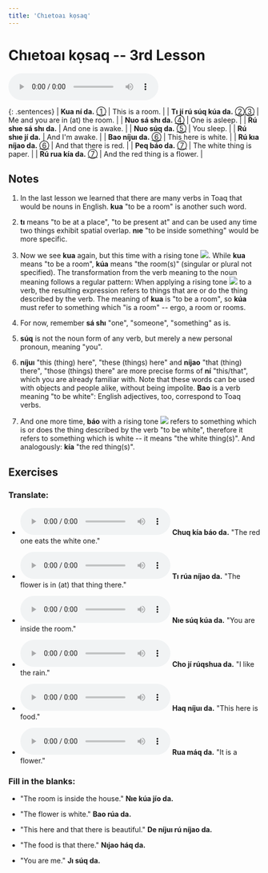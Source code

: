 ```yaml
---
title: 'Chıetoaı kọsaq'
---
```

# **Chıetoaı kọsaq** -- 3rd Lesson

<audio id="mainaudio" controls src="lesson.mp3"></audio>

{: .sentences}
| **Kua ní da.**           [①](#fn-1)           | This is a room.                  |
| **Tı jí rú súq kúa da.** [②](#fn-2)[③](#fn-3) | Me and you are in (at) the room. |
| **Nuo sá shı da.**       [④](#fn-4)           | One is asleep.                   |
| **Rú shıe sá shı da.**                        | And one is awake.                |
| **Nuo súq da.**          [⑤](#fn-5)           | You sleep.                       |
| **Rú shıe jí da.**                            | And I'm awake.                   |
| **Bao níjuı da.**        [⑥](#fn-6)           | This here is white.              |
| **Rú kıa níjao da.**     [⑥](#fn-6)           | And that there is red.           |
| **Peq báo da.**          [⑦](#fn-7)           | The white thing is paper.        |
| **Rú rua kía da.**       [⑦](#fn-7)           | And the red thing is a flower.   |

## Notes

1. <a name="fn-1" /> In the last lesson we learned that there are many verbs in Toaq that would be nouns in English. **kua** "to be a room" is another such word.

2. <a name="fn-2" /> **tı** means "to be at a place", "to be present at" and can be used any time two things exhibit spatial overlap.  **nıe** "to be inside something" would be more specific.

3. <a name="fn-3" /> Now we see **kua** again, but this time with a rising tone ![](../tones/d2.png). While **kua** means "to be a room", **kúa** means "the room(s)" (singular or plural not specified). The transformation from the verb meaning to the noun meaning follows a regular pattern: When applying a rising tone ![](../tones/d2.png) to a verb, the resulting expression refers to things that are or do the thing described by the verb. The meaning of **kua** is "to be a room", so **kúa** must refer to something which "is a room" -- ergo, a room or rooms.

4. <a name="fn-4" /> For now, remember **sá shı** "one", "someone", "something" as is.

5. <a name="fn-5" /> **súq** is not the noun form of any verb, but merely a new personal pronoun, meaning "you".

6. <a name="fn-6" /> **níjuı** "this (thing) here", "these (things) here" and **níjao** "that (thing) there", "those (things) there" are more precise forms of **ní** "this/that", which you are already familiar with. Note that these words can be used with objects and people alike, without being impolite. **Bao** is a verb meaning "to be white": English adjectives, too, correspond to Toaq verbs.

7. <a name="fn-7" /> And one more time, **báo** with a rising tone ![](../tones/d2.png) refers to something which is or does the thing described by the verb "to be white", therefore it refers to something which is white -- it means "the white thing(s)". And analogously: **kía** "the red thing(s)".

## Exercises

### Translate:

- <audio controls src="ex1.mp3"></audio>
  **Chuq kía báo da.**
  <span class="spoiler" tabindex=0>"The red one eats the white one."</span>

- <audio controls src="ex2.mp3"></audio>
  **Tı rúa níjao da.**
  <span class="spoiler" tabindex=0>"The flower is in (at) that thing there."</span>

- <audio controls src="ex3.mp3"></audio>
  **Nıe súq kúa da.**
  <span class="spoiler" tabindex=0>"You are inside the room."</span>

- <audio controls src="ex4.mp3"></audio>
  **Cho jí rúqshua da.**
  <span class="spoiler" tabindex=0>"I like the rain."</span>

- <audio controls src="ex5.mp3"></audio>
  **Haq níjuı da.**
  <span class="spoiler" tabindex=0>"This here is food."</span>

- <audio controls src="ex6.mp3"></audio>
  **Rua máq da.**
  <span class="spoiler" tabindex=0>"It is a flower."</span>

### Fill in the blanks:

- "The room is inside the house."
  **Nıe <span class="spoiler" tabindex=0>kúa</span> jío da.**

- "The flower is white."
  **<span class="spoiler" tabindex=0>Bao</span> rúa da.**

- "This here and that there is beautiful."
  **De <span class="spoiler" tabindex=0>níjuı</span> rú <span class="spoiler" tabindex=0>níjao</span> da.**

- "The food is that there."
  **<span class="spoiler" tabindex=0>Nıjao</span> háq da.**

- "You are me."
  **<span class="spoiler" tabindex=0>Jı</span> <span class="spoiler" tabindex=0>súq</span> da.**
